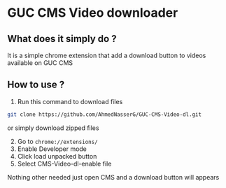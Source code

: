 # GUC CMS Video downloader

## What does it simply do ?

It is a simple chrome extension that add a download button to videos available on GUC CMS

## How to use ?

1. Run this command to download files 
```bash
git clone https://github.com/AhmedNasserG/GUC-CMS-Video-dl.git
```
or simply download zipped files 

2. Go to  ``` chrome://extensions/ ```
3. Enable Developer mode
4. Click load unpacked button
5. Select CMS-Video-dl-enable file

Nothing other needed just open CMS and a download button will appears

